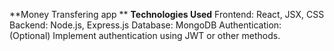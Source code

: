 **Money Transfering app **
**Technologies Used**
Frontend: React, JSX, CSS
Backend: Node.js, Express.js
Database: MongoDB
Authentication: (Optional) Implement authentication using JWT or other methods.
